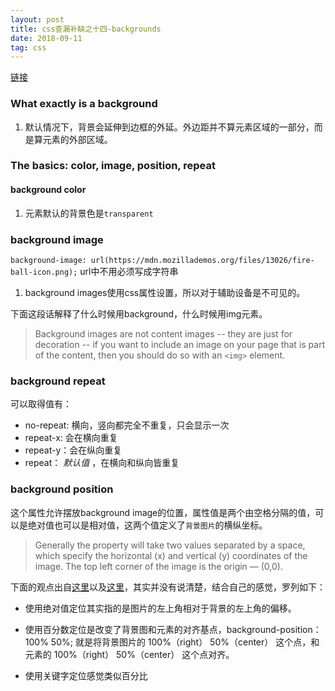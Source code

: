 ```yaml
---
layout: post
title: css查漏补缺之十四-backgrounds
date: 2018-09-11
tag: css
---
```


[链接](https://developer.mozilla.org/en-US/docs/Learn/CSS/Styling_boxes/Backgrounds)

### What exactly is a background

1. 默认情况下，背景会延伸到边框的外延。外边距并不算元素区域的一部分，而是算元素的外部区域。

### The basics: color, image, position, repeat

#### background color

1. 元素默认的背景色是`transparent`

### background image

`background-image: url(https://mdn.mozillademos.org/files/13026/fire-ball-icon.png);` url中不用必须写成字符串

1. background images使用css属性设置，所以对于辅助设备是不可见的。

下面这段话解释了什么时候用background，什么时候用img元素。

>Background images are not content images -- they are just for decoration -- if you want to include an image on your page that is part of the content, then you should do so with an `<img>` element.

### background repeat

可以取得值有：

- no-repeat: 横向，竖向都完全不重复，只会显示一次
- repeat-x: 会在横向重复
- repeat-y：会在纵向重复
- repeat： *默认值* ，在横向和纵向皆重复

### background position

这个属性允许摆放background image的位置，属性值是两个由空格分隔的值，可以是绝对值也可以是相对值，这两个值定义了`背景图片`的横纵坐标。

>Generally the property will take two values separated by a space, which specify the horizontal (x) and vertical (y) coordinates of the image. The top left corner of the image is the origin — (0,0). 

下面的观点出自[这里](https://www.cnblogs.com/xiaochaohuashengmi/archive/2011/02/01/1948644.html)以及[这里](https://blog.csdn.net/u013778905/article/details/52811146)，其实并没有说清楚，结合自己的感觉，罗列如下：

- 使用绝对值定位其实指的是图片的左上角相对于背景的左上角的偏移。

- 使用百分数定位是改变了背景图和元素的对齐基点，background-position： 100% 50%; 就是将背景图片的 100%（right） 50%（center） 这个点，和元素的 100%（right） 50%（center） 这个点对齐。

- 使用关键字定位感觉类似百分比
